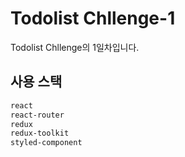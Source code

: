 # Todolist Chllenge-1

Todolist Chllenge의 1일차입니다.

## 사용 스택

```txt
react
react-router
redux
redux-toolkit
styled-component
```
